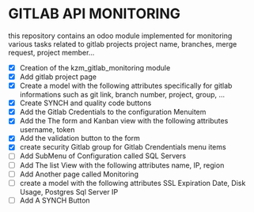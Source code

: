 # GITLAB API MONITORING

this repository contains an odoo module implemented for monitoring various tasks related to gitlab projects project name, branches, merge request, project member...

- [x] Creation of the kzm_gitlab_monitoring module
- [x] Add gitlab project page
- [x] Create a model with the following attributes specifically for gitlab informations such as git link, branch number, project, group, ...
- [x] Create SYNCH and quality code buttons
- [x] Add the Gitlab Credentials to the configuration Menuitem
- [x] Add the The form and Kanban view with the following attributes username, token
- [x] Add the validation button to the form
- [x] create security Gitlab group for Gitlab Crendentials menu items
- [ ] Add SubMenu of Configuration called SQL Servers
- [ ] Add The list View with the following attributes name, IP, region
- [ ] Add Another page called Monitoring
- [ ] create a model with the following attributes SSL Expiration Date, Disk Usage, Postgres Sql Server IP
- [ ] Add A SYNCH Button